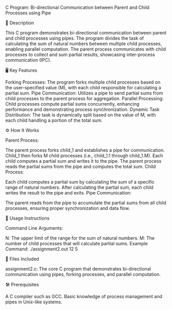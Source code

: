 C Program: Bi-directional Communication between Parent and Child Processes using Pipe

📜 Description

This C program demonstrates bi-directional communication between parent and child processes using pipes. The program divides the task of calculating the sum of natural numbers between multiple child processes, enabling parallel computation. The parent process communicates with child processes to collect and sum partial results, showcasing inter-process communication (IPC).

🖥️ Key Features

Forking Processes: The program forks multiple child processes based on the user-specified value (M), with each child responsible for calculating a partial sum.
Pipe Communication: Utilizes a pipe to send partial sums from child processes to the parent process for aggregation.
Parallel Processing: Child processes compute partial sums concurrently, enhancing performance and demonstrating process synchronization.
Dynamic Task Distribution: The task is dynamically split based on the value of M, with each child handling a portion of the total sum.

⚙️ How It Works

Parent Process:

The parent process forks child_1 and establishes a pipe for communication.
Child_1 then forks M child processes (i.e., child_1.1 through child_1.M).
Each child computes a partial sum and writes it to the pipe.
The parent process reads the partial sums from the pipe and computes the total sum.
Child Process:

Each child computes a partial sum by calculating the sum of a specific range of natural numbers.
After calculating the partial sum, each child writes the result to the pipe and exits.
Pipe Communication:

The parent reads from the pipe to accumulate the partial sums from all child processes, ensuring proper synchronization and data flow.

🚀 Usage Instructions

Command Line Arguments:

N: The upper limit of the range for the sum of natural numbers.
M: The number of child processes that will calculate partial sums.
Example Command: ./assignment2.out 12 5

📂 Files Included

assignment2.c: The core C program that demonstrates bi-directional communication using pipes, forking processes, and parallel computation.

🛠️ Prerequisites

A C compiler such as GCC.
Basic knowledge of process management and pipes in Unix-like systems.
